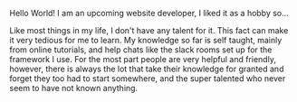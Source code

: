 
Hello World!
I am an upcoming website developer, I liked it as a hobby so...

Like most things in my life, I don't have any talent for it. This fact can make it very tedious for me to learn. My knowledge so far is self taught, mainly from online tutorials, and help chats like the slack rooms set up for the framework I use. For the most part people are very helpful and friendly, however, there is always the lot that take their knowledge for granted and forget they too had to start somewhere, and the super talented who never seem to have not known anything.
